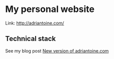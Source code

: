 # My personal website

Link: http://adriantoine.com/

## Technical stack

See my blog post [New version of adriantoine.com](http://adriantoine.herokuapp.com/#/blog/new-version-of-adriantoine-com)